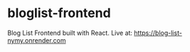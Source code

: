 # bloglist-frontend

Blog List Frontend built with React.
Live at: https://blog-list-nymy.onrender.com
